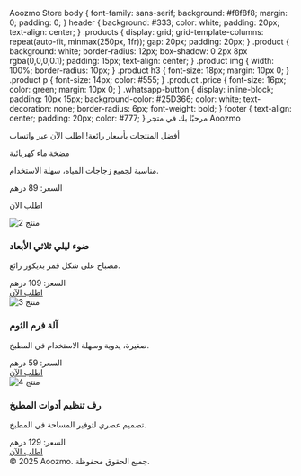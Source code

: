 Aoozmo Store body { font-family: sans-serif; background: #f8f8f8; margin: 0; padding: 0; } header { background: #333; color: white; padding: 20px; text-align: center; } .products { display: grid; grid-template-columns: repeat(auto-fit, minmax(250px, 1fr)); gap: 20px; padding: 20px; } .product { background: white; border-radius: 12px; box-shadow: 0 2px 8px rgba(0,0,0,0.1); padding: 15px; text-align: center; } .product img { width: 100%; border-radius: 10px; } .product h3 { font-size: 18px; margin: 10px 0; } .product p { font-size: 14px; color: #555; } .product .price { font-size: 16px; color: green; margin: 10px 0; } .whatsapp-button { display: inline-block; padding: 10px 15px; background-color: #25D366; color: white; text-decoration: none; border-radius: 6px; font-weight: bold; } footer { text-align: center; padding: 20px; color: #777; } مرحبًا بك في متجر Aoozmo 

أفضل المنتجات بأسعار رائعة! اطلب الآن عبر واتساب

مضخة ماء كهربائية 

مناسبة لجميع زجاجات المياه، سهلة الاستخدام.

السعر: 89 درهم

اطلب الآن 

<div class="product"> <img src="https://ae01.alicdn.com/kf/H1f83d72b5e2f4996a09a982afe83db8cO.jpg" alt="منتج 2"> <h3>ضوء ليلي ثلاثي الأبعاد</h3> <p>مصباح على شكل قمر بديكور رائع.</p> <div class="price">السعر: 109 درهم</div> <a class="whatsapp-button" href="https://wa.me/212668071561?text=مرحبًا، أود طلب مصباح القمر من متجر Aoozmo">اطلب الآن</a> </div> <div class="product"> <img src="https://ae01.alicdn.com/kf/Sbca0e2b44c50474a9d2cc403d9b0291aP.jpg" alt="منتج 3"> <h3>آلة فرم الثوم</h3> <p>صغيرة، يدوية وسهلة الاستخدام في المطبخ.</p> <div class="price">السعر: 59 درهم</div> <a class="whatsapp-button" href="https://wa.me/212668071561?text=مرحبًا، أود طلب آلة فرم الثوم من متجر Aoozmo">اطلب الآن</a> </div> <div class="product"> <img src="https://ae01.alicdn.com/kf/H23f65ef0e6b148a2b2e2f2bc3b229fefO.jpg" alt="منتج 4"> <h3>رف تنظيم أدوات المطبخ</h3> <p>تصميم عصري لتوفير المساحة في المطبخ.</p> <div class="price">السعر: 129 درهم</div> <a class="whatsapp-button" href="https://wa.me/212668071561?text=مرحبًا، أود طلب رف المطبخ من متجر Aoozmo">اطلب الآن</a> </div> © 2025 Aoozmo. جميع الحقوق محفوظة. 
